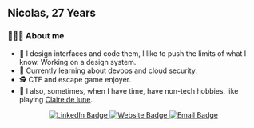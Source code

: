 ## Nicolas, 27 Years
###  👨🏻‍💻 About me

* 📐 I design interfaces and code them, I like to push the limits of what I know. Working on a design system.
* 🔐 Currently learning about devops and cloud security.
* 🕵 CTF and escape game enjoyer.
* 🎹 I also, sometimes, when I have time, have non-tech hobbies, like playing [Claire de lune](https://www.youtube.com/watch?v=JGJPVl7iQUM). 


<div id="badges" align="center">
  <a href="https://www.linkedin.com/in/nicolasvelay/">
    <img src="https://img.shields.io/badge/LinkedIn-blue?style=for-the-badge&logo=linkedin&logoColor=white&labelColor=blue&labelText=white" alt="LinkedIn Badge"/>
  </a>
  <a href="http://nicolasvelay.nybtech.fr/">
    <img src="https://img.shields.io/badge/Website-red?style=for-the-badge&logo=HTMX&logoColor=white" alt="Website Badge"/>
  </a>
  <a href="mailto:nicolas.velay@free,fr">
    <img src="https://img.shields.io/badge/Nicolas.velay@free.fr-green?style=for-the-badge&logo=gmail&logoColor=white" alt="Email Badge"/>
  </a>
</div>
<div id="views" align="center">
  <img src="https://komarev.com/ghpvc/?username=NicolasVelay&style=flat-square&color=blue" alt=""/>
</div>

